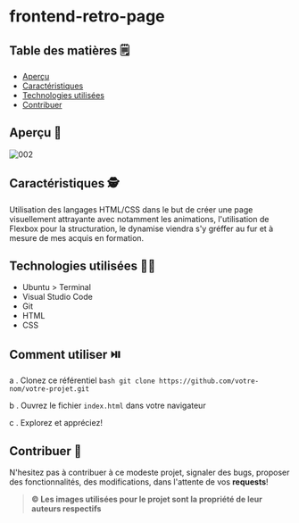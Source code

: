 # frontend-retro-page

## Table des matières 🗒️
- [Aperçu](#aperçu)
- [Caractéristiques](#caractéristiques)
- [Technologies utilisées](#technologies-utilisées)
- [Contribuer](#contribuer)

## Aperçu 👀

![002](https://github.com/kferrerux/frontend-retro-page/assets/77007630/bdd8dd62-19e2-4e60-8c84-cbc81f416df5)

## Caractéristiques 🕵️

Utilisation des langages HTML/CSS dans le but de créer une page visuellement attrayante avec notamment les animations, l'utilisation de Flexbox pour la structuration, le dynamise viendra
s'y gréffer au fur et à mesure de mes acquis en formation.

## Technologies utilisées 👨‍💻

- Ubuntu > Terminal 
- Visual Studio Code
- Git
- HTML
- CSS


## Comment utiliser ⏯️

a . Clonez ce référentiel
    ```bash
    git clone https://github.com/votre-nom/votre-projet.git
    ```

b . Ouvrez le fichier `index.html` dans votre navigateur

c . Explorez et appréciez!

## Contribuer 🤝

N'hesitez pas à contribuer à ce modeste projet, signaler des bugs, proposer des fonctionnalités, des modifications, dans l'attente de vos **requests**!

> **© Les images utilisées pour le projet sont la propriété de leur auteurs respectifs**
